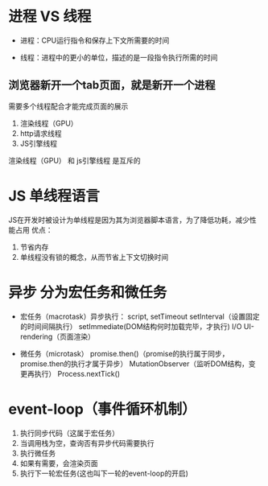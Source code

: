 # 进程 VS 线程

- 进程：CPU运行指令和保存上下文所需要的时间

- 线程：进程中的更小的单位，描述的是一段指令执行所需的时间

## 浏览器新开一个tab页面，就是新开一个进程
需要多个线程配合才能完成页面的展示
1. 渲染线程（GPU）
2. http请求线程
3. JS引擎线程

渲染线程（GPU） 和 js引擎线程 是互斥的

# JS 单线程语言
JS在开发时被设计为单线程是因为其为浏览器脚本语言，为了降低功耗，减少性能占用
优点：
1. 节省内存
2. 单线程没有锁的概念，从而节省上下文切换时间


# 异步 分为宏任务和微任务
- 宏任务（macrotask）异步执行：
script,
setTimeout
setInterval（设置固定的时间间隔执行）
setImmediate(DOM结构何时加载完毕，才执行)
I/O
UI-rendering（页面渲染）


- 微任务（microtask）
promise.then()（promise的执行属于同步，promise.then的执行才属于异步）
MutationObserver（监听DOM结构，变更再执行）
Process.nextTick()

# event-loop（事件循环机制）
1. 执行同步代码（这属于宏任务）
2. 当调用栈为空，查询否有异步代码需要执行
3. 执行微任务
4. 如果有需要，会渲染页面
5. 执行下一轮宏任务(这也叫下一轮的event-loop的开启)